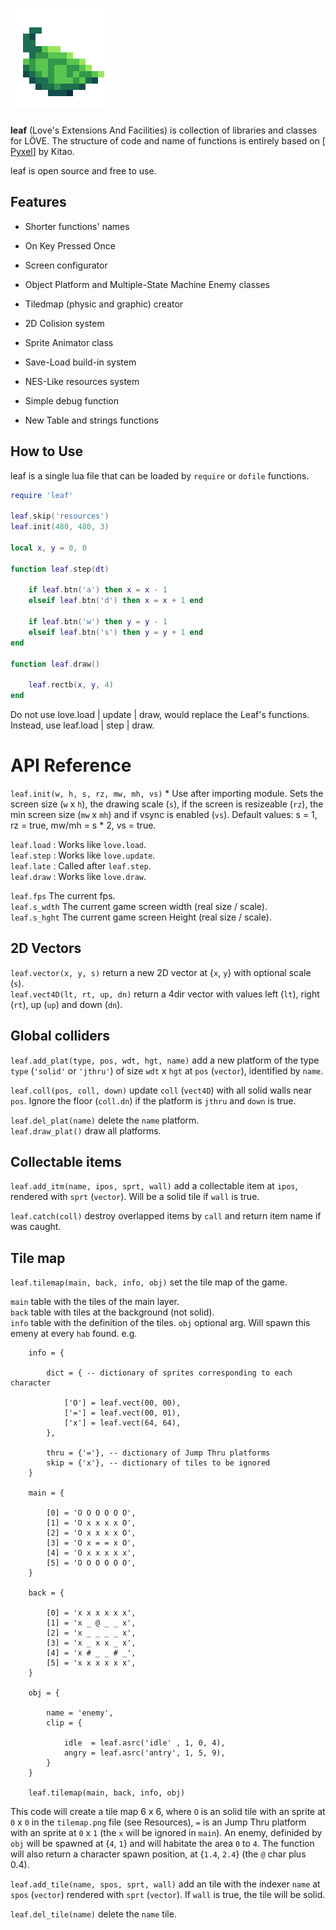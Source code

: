 # <img src="icon.png">

**leaf** (Love's Extensions And Facilities) is collection of libraries and classes for LÖVE. The structure of code and name of functions is entirely based on [ [Pyxel](https://github.com/kitao/pyxel)] by Kitao.

leaf is open source and free to use.

## Features

- Shorter functions' names
- On Key Pressed Once
- Screen configurator

- Object Platform and Multiple-State Machine Enemy classes
- Tiledmap (physic and graphic) creator
- 2D Colision system
- Sprite Animator class

- Save-Load build-in system
- NES-Like resources system

- Simple debug function
- New Table and strings functions

## How to Use

leaf is a single lua file that can be loaded by ``require`` or ``dofile`` functions.

```lua
require 'leaf'

leaf.skip('resources')
leaf.init(480, 480, 3)

local x, y = 0, 0

function leaf.step(dt)

    if leaf.btn('a') then x = x - 1
    elseif leaf.btn('d') then x = x + 1 end

    if leaf.btn('w') then y = y - 1
    elseif leaf.btn('s') then y = y + 1 end
end

function leaf.draw()
    
    leaf.rectb(x, y, 4)
end
```

Do not use love.load | update | draw, would replace the Leaf's functions. Instead, use leaf.load | step | draw.

# API Reference

`leaf.init(w, h, s, rz, mw, mh, vs)` * Use after importing module. Sets the screen size (`w` x `h`), the drawing scale (`s`), if the screen is resizeable
  (`rz`), the min screen size (`mw` x `mh`) and if vsync is enabled (`vs`). Default values: s = 1, rz = true, mw/mh = s * 2, vs = true.
 
 `leaf.load` : Works like `love.load`.<br/>
 `leaf.step` : Works like `love.update`.<br/>
 `leaf.late` : Called after `leaf.step`.<br/>
 `leaf.draw` : Works like `love.draw`.<br/>
 
`leaf.fps` The current fps.<br/>
`leaf.s_wdth` The current game screen width (real size / scale).<br/>
`leaf.s_hght` The current game screen Height (real size / scale).<br/>

## 2D Vectors
`leaf.vector(x, y, s)` return a new 2D vector at {`x`, `y`} with optional scale (`s`).<br/>
`leaf.vect4D(lt, rt, up, dn)` return a 4dir vector with values left (`lt`), right (`rt`), up (`up`) and down (`dn`).<br/>

## Global colliders
`leaf.add_plat(type, pos, wdt, hgt, name)` add a new platform of the type `type` (`'solid'` or `'jthru'`) of size `wdt` x `hgt` at `pos` (`vector`), identified by `name`.

`leaf.coll(pos, coll, down)` update `coll` (`vect4D`) with all solid walls near `pos`. Ignore the floor (`coll.dn`) if the platform is `jthru` and `down` is true.

`leaf.del_plat(name)` delete the `name` platform.<br/>
`leaf.draw_plat()` draw all platforms.<br/>

## Collectable items
`leaf.add_itm(name, ipos, sprt, wall)` add a collectable item at `ipos`, rendered with `sprt` (`vector`). Will be a solid tile if `wall` is true.

`leaf.catch(coll)` destroy overlapped items by `call` and return item name if was caught.

## Tile map
`leaf.tilemap(main, back, info, obj)` set the tile map of the game.
    
  `main` table with the tiles of the main layer.<br/>
  `back` table with tiles at the background (not solid).<br/>
  `info` table with the definition of the tiles.
  `obj` optional arg. Will spawn this emeny at every `hab` found.
  e.g.
  
        info = {
        
            dict = { -- dictionary of sprites corresponding to each character
                
                ['O'] = leaf.vect(00, 00),
                ['='] = leaf.vect(00, 01),
                ['x'] = leaf.vect(64, 64),
            },
            
            thru = {'='}, -- dictionary of Jump Thru platforms
            skip = {'x'}, -- dictionary of tiles to be ignored
        }
        
        main = {
    
            [0] = 'O O O O O O',
            [1] = 'O x x x x O',
            [2] = 'O x x x x O',
            [3] = 'O x = = x O',
            [4] = 'O x x x x x',
            [5] = 'O O O O O O',
        }
        
        back = {
    
            [0] = 'x x x x x x',
            [1] = 'x _ @ _ _ x',
            [2] = 'x _ _ _ _ x',
            [3] = 'x _ x x _ x',
            [4] = 'x # _ _ # _',
            [5] = 'x x x x x x',
        }
        
        obj = {

            name = 'enemy',
            clip = {
    
                idle  = leaf.asrc('idle' , 1, 0, 4),
                angry = leaf.asrc('antry', 1, 5, 9),
            }
        }
        
        leaf.tilemap(main, back, info, obj)
        
This code will create a tile map 6 x 6, where `O` is an solid tile with an sprite at `0` x `0` in the `tilemap.png` file (see Resources), `=` is an Jump Thru platform with an sprite at `0` x `1` (the `x` will be ignored in `main`). An enemy, definided by `obj` will be spawned at {`4`, `1`} and will habitate the area `0` to `4`. The function will also return a character spawn position, at {`1.4`, `2.4`} (the `@` char plus 0.4).

`leaf.add_tile(name, spos, sprt, wall)` add an tile with the indexer `name` at `spos` (`vector`) rendered with `sprt` (`vector`). If `wall` is true, the tile will be solid.

`leaf.del_tile(name)` delete the `name` tile.
